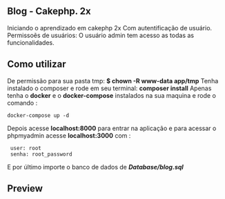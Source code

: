 ## Blog - Cakephp. 2x
Iniciando o aprendizado em cakephp 2x
Com autentificação de usuário.
Permissoẽs de usuários: 
  O usuário admin tem acesso as todas as funcionalidades.

## Como utilizar
De permissão para sua pasta tmp: <b>$ chown -R www-data app/tmp</b>
Tenha instalado o composer e rode em seu terminal: <b>composer install</b>
Apenas tenha o <b>docker</b> e o <b>docker-compose</b> instalados na sua maquina e rode o comando :
```
docker-compose up -d
```
Depois acesse <b>localhost:8000</b> para entrar na aplicação e para acessar o phpmyadmin acesse <b>localhost:3000</b> com :
```
 user: root
 senha: root_password
```
E por último importe o banco de dados de <b><i>Database/blog.sql</i><b>

## Preview
